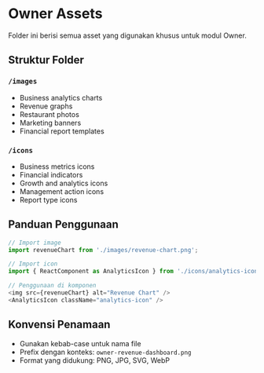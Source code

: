 # Owner Assets

Folder ini berisi semua asset yang digunakan khusus untuk modul Owner.

## Struktur Folder

### `/images`
- Business analytics charts
- Revenue graphs
- Restaurant photos
- Marketing banners
- Financial report templates

### `/icons`
- Business metrics icons
- Financial indicators
- Growth and analytics icons
- Management action icons
- Report type icons

## Panduan Penggunaan

```typescript
// Import image
import revenueChart from './images/revenue-chart.png';

// Import icon
import { ReactComponent as AnalyticsIcon } from './icons/analytics-icon.svg';

// Penggunaan di komponen
<img src={revenueChart} alt="Revenue Chart" />
<AnalyticsIcon className="analytics-icon" />
```

## Konvensi Penamaan
- Gunakan kebab-case untuk nama file
- Prefix dengan konteks: `owner-revenue-dashboard.png`
- Format yang didukung: PNG, JPG, SVG, WebP
